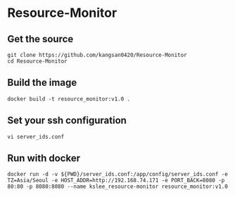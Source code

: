 # Resource-Monitor

## Get the source
```
git clone https://github.com/kangsan0420/Resource-Monitor
cd Resource-Monitor
```

## Build the image
```
docker build -t resource_monitor:v1.0 .
```

## Set your ssh configuration 
```
vi server_ids.conf
```

## Run with docker
```
docker run -d -v ${PWD}/server_ids.conf:/app/config/server_ids.conf -e TZ=Asia/Seoul -e HOST_ADDR=http://192.168.74.171 -e PORT_BACK=8080 -p 80:80 -p 8080:8080 --name kslee_resource-monitor resource_monitor:v1.0
```

